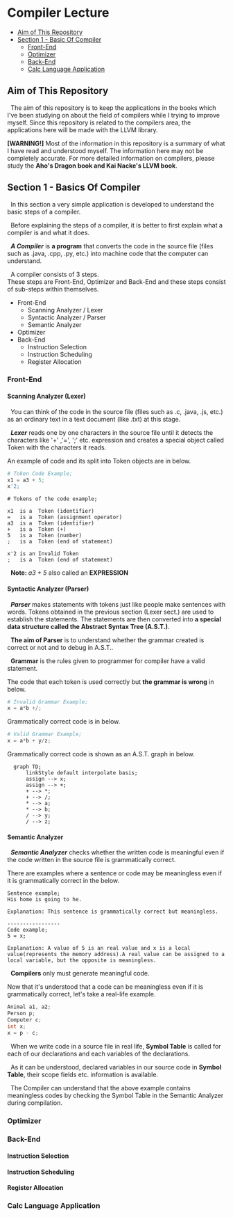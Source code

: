 
#  <b> Compiler Lecture  </b>
* [Aim of This Repository](#aim)
* [Section 1 - Basic Of Compiler](#sect1)
    * [Front-End](#front)
    * [Optimizer](#optimizer)
    * [Back-End](#back)
    * [Calc Language Application](#calc)

<a name="aim"></a>

## <b> Aim of This Repository </b>
&nbsp; The aim of this repository is to keep the applications in the books which I've been studying on about the field of compilers while I trying to improve myself. Since this repository is related to the compilers area, the applications here will be made with the LLVM library.</br>

<b>[WARNING!]</b> Most of the information in this repository is a summary of what I have read and understood myself. The information here may not be completely accurate. For more detailed information on compilers, please study the <b>Aho's Dragon book and Kai Nacke's LLVM book</b>.

<a name="sect1"></a>

##  <b> Section 1 - Basics Of Compiler  </b>
&nbsp; In this section a very simple application is developed to understand the basic steps of a compiler. </br>

&nbsp; Before explaining the steps of a compiler, it is better to first explain what a compiler is and what it does. </br>

&nbsp; <b><i>A Compiler</i></b> is <b>a program</b> that converts the code in the source file (files such as .java, .cpp, .py, etc.) into machine code that the computer can understand.

&nbsp; A compiler consists of 3 steps. </br>
These steps are Front-End, Optimizer and Back-End and these steps consist of sub-steps within themselves.
* Front-End
    * Scanning Analyzer / Lexer
    * Syntactic Analyzer / Parser
    * Semantic Analyzer
* Optimizer
* Back-End
    * Instruction Selection
    * Instruction Scheduling
    * Register Allocation

<a name="front"></a>

### <b> Front-End </b>
#### <b> Scanning Analyzer (Lexer) </b>
&nbsp; You can think of the code in the source file (files such as .c, .java, .js, etc.) as an ordinary text in a text document (like .txt) at this stage. </br>

&nbsp; <b><i>Lexer</i></b> reads one by one characters in the source file until it detects the characters like  '+' ,'=', ';' etc. expression and creates a special object called Token with the characters it reads. </br>

An example of code and its split into Token objects are in below.
```python
# Token Code Example;
x1 = a3 + 5;
x'2;
```
```
# Tokens of the code example;

x1  is a  Token (identifier)
=   is a  Token (assignment operator)
a3  is a  Token (identifier)
+   is a  Token (+)
5   is a  Token (number)
;   is a  Token (end of statement)

x'2 is an Invalid Token
;   is a  Token (end of statement)
```
&nbsp; <b>Note: </b> <i>a3 + 5</i> also called an <b>EXPRESSION</b>


#### <b> Syntactic Analyzer (Parser) </b>

&nbsp; <b><i>Parser</i></b> makes statements with tokens just like people make sentences with words. Tokens obtained in the previous section (Lexer sect.) are used to establish the statements. The statements are then converted into <b>a special data structure called the Abstract Syntax Tree (A.S.T.)</b>.

&nbsp; <b>The aim of Parser</b> is to understand whether the grammar created is correct or not and to debug in A.S.T..

&nbsp; <b>Grammar</b> is the rules given to programmer for compiler have a valid statement. 

The code that each token is used correctly but <b>the grammar is wrong</b> in below.
```python
# Invalid Grammar Example;
x = a*b +/;
```

Grammatically correct code is in below.
```python
# Valid Grammar Example;
x = a*b + y/z;
```
Grammatically correct code is shown as an A.S.T. graph in below.
```mermaid
  graph TD;
      linkStyle default interpolate basis;
      assign --> x;
      assign --> +;
      + --> *;
      + --> /;
      * --> a;
      * --> b;
      / --> y;
      / --> z;
```

#### <b> Semantic Analyzer </b>
&nbsp; <b><i>Semantic Analyzer</i></b> checks whether the written code is meaningful even if the code written in the source file is grammatically correct. </br>

There are examples where a sentence or code may be meaningless even if it is grammatically correct in the below.
```
Sentence example; 
His home is going to he.

Explanation: This sentence is grammatically correct but meaningless.

-----------------
Code example;
5 = x;

Explanation: A value of 5 is an real value and x is a local value(represents the memory address).A real value can be assigned to a local variable, but the opposite is meaningless.
```
&nbsp; <b>Compilers</b> only must generate meaningful code.

Now that it's understood that a code can be meaningless even if it is grammatically correct, let's take a real-life example.
```cpp
Animal a1, a2;
Person p;
Computer c;
int x;
x = p - c;
```
&nbsp; When we write code in a source file in real life, <b>Symbol Table</b> is called for each of our declarations and each variables of the declarations. </br>

&nbsp; As it can be understood, declared variables in our source code in  <b>Symbol Table</b>, their scope fields etc. information is available. </br>

&nbsp; The Compiler can understand that the above example contains meaningless codes by checking the Symbol Table in the Semantic Analyzer during compilation.


<a name="optimizer"></a>

### <b> Optimizer </b>

<a name="back"></a>

### <b> Back-End </b>
#### <b> Instruction Selection </b>
#### <b> Instruction Scheduling </b>
#### <b> Register Allocation </b>

<a name="calc"></a>

### <b> Calc Language Application</b>